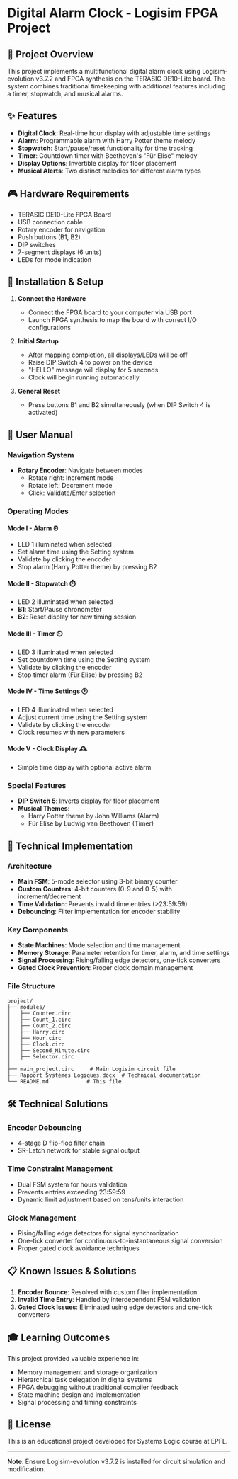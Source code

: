 # Digital Alarm Clock - Logisim FPGA Project

## 📌 Project Overview

This project implements a multifunctional digital alarm clock using Logisim-evolution v3.7.2 and FPGA synthesis on the TERASIC DE10-Lite board. The system combines traditional timekeeping with additional features including a timer, stopwatch, and musical alarms.

## ✨ Features

- **Digital Clock**: Real-time hour display with adjustable time settings
- **Alarm**: Programmable alarm with Harry Potter theme melody
- **Stopwatch**: Start/pause/reset functionality for time tracking
- **Timer**: Countdown timer with Beethoven's "Für Elise" melody
- **Display Options**: Invertible display for floor placement
- **Musical Alerts**: Two distinct melodies for different alarm types

## 🎮 Hardware Requirements

- TERASIC DE10-Lite FPGA Board
- USB connection cable
- Rotary encoder for navigation
- Push buttons (B1, B2)
- DIP switches
- 7-segment displays (6 units)
- LEDs for mode indication

## 🚀 Installation & Setup

1. **Connect the Hardware**
   - Connect the FPGA board to your computer via USB port
   - Launch FPGA synthesis to map the board with correct I/O configurations

2. **Initial Startup**
   - After mapping completion, all displays/LEDs will be off
   - Raise DIP Switch 4 to power on the device
   - "HELLO" message will display for 5 seconds
   - Clock will begin running automatically

3. **General Reset**
   - Press buttons B1 and B2 simultaneously (when DIP Switch 4 is activated)

## 📖 User Manual

### Navigation System
- **Rotary Encoder**: Navigate between modes
  - Rotate right: Increment mode
  - Rotate left: Decrement mode
  - Click: Validate/Enter selection

### Operating Modes

#### Mode I - Alarm ⏰
- LED 1 illuminated when selected
- Set alarm time using the Setting system
- Validate by clicking the encoder
- Stop alarm (Harry Potter theme) by pressing B2

#### Mode II - Stopwatch ⏱️
- LED 2 illuminated when selected
- **B1**: Start/Pause chronometer
- **B2**: Reset display for new timing session

#### Mode III - Timer ⏲️
- LED 3 illuminated when selected
- Set countdown time using the Setting system
- Validate by clicking the encoder
- Stop timer alarm (Für Elise) by pressing B2

#### Mode IV - Time Settings 🕐
- LED 4 illuminated when selected
- Adjust current time using the Setting system
- Validate by clicking the encoder
- Clock resumes with new parameters

#### Mode V - Clock Display 🕰️
- Simple time display with optional active alarm

### Special Features
- **DIP Switch 5**: Inverts display for floor placement
- **Musical Themes**:
  - Harry Potter theme by John Williams (Alarm)
  - Für Elise by Ludwig van Beethoven (Timer)

## 🔧 Technical Implementation

### Architecture
- **Main FSM**: 5-mode selector using 3-bit binary counter
- **Custom Counters**: 4-bit counters (0-9 and 0-5) with increment/decrement
- **Time Validation**: Prevents invalid time entries (>23:59:59)
- **Debouncing**: Filter implementation for encoder stability

### Key Components
- **State Machines**: Mode selection and time management
- **Memory Storage**: Parameter retention for timer, alarm, and time settings
- **Signal Processing**: Rising/falling edge detectors, one-tick converters
- **Gated Clock Prevention**: Proper clock domain management

### File Structure
```
project/
├── modules/
│   ├── Counter.circ
│   ├── Count_1.circ
│   ├── Count_2.circ
│   ├── Harry.circ
│   ├── Hour.circ
│   ├── Clock.circ
│   ├── Second_Minute.circ
│   ├── Selector.circ
│
├── main_project.circ     # Main Logisim circuit file
├── Rapport Systèmes Logiques.docx  # Technical documentation
└── README.md            # This file
```

## 🛠️ Technical Solutions

### Encoder Debouncing
- 4-stage D flip-flop filter chain
- SR-Latch network for stable signal output

### Time Constraint Management
- Dual FSM system for hours validation
- Prevents entries exceeding 23:59:59
- Dynamic limit adjustment based on tens/units interaction

### Clock Management
- Rising/falling edge detectors for signal synchronization
- One-tick converter for continuous-to-instantaneous signal conversion
- Proper gated clock avoidance techniques

## 📋 Known Issues & Solutions

1. **Encoder Bounce**: Resolved with custom filter implementation
2. **Invalid Time Entry**: Handled by interdependent FSM validation
3. **Gated Clock Issues**: Eliminated using edge detectors and one-tick converters

## 🎓 Learning Outcomes

This project provided valuable experience in:
- Memory management and storage organization
- Hierarchical task delegation in digital systems
- FPGA debugging without traditional compiler feedback
- State machine design and implementation
- Signal processing and timing constraints

## 📝 License

This is an educational project developed for Systems Logic course at EPFL.

---

**Note**: Ensure Logisim-evolution v3.7.2 is installed for circuit simulation and modification.

